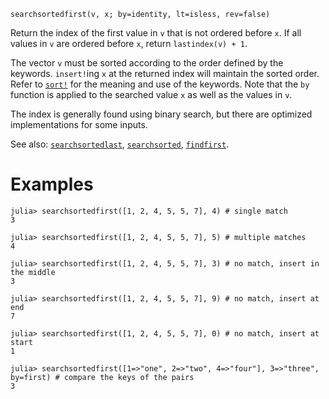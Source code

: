 ```
searchsortedfirst(v, x; by=identity, lt=isless, rev=false)
```

Return the index of the first value in `v` that is not ordered before `x`. If all values in `v` are ordered before `x`, return `lastindex(v) + 1`.

The vector `v` must be sorted according to the order defined by the keywords. `insert!`ing `x` at the returned index will maintain the sorted order. Refer to [`sort!`](@ref) for the meaning and use of the keywords. Note that the `by` function is applied to the searched value `x` as well as the values in `v`.

The index is generally found using binary search, but there are optimized implementations for some inputs.

See also: [`searchsortedlast`](@ref), [`searchsorted`](@ref), [`findfirst`](@ref).

# Examples

```jldoctest
julia> searchsortedfirst([1, 2, 4, 5, 5, 7], 4) # single match
3

julia> searchsortedfirst([1, 2, 4, 5, 5, 7], 5) # multiple matches
4

julia> searchsortedfirst([1, 2, 4, 5, 5, 7], 3) # no match, insert in the middle
3

julia> searchsortedfirst([1, 2, 4, 5, 5, 7], 9) # no match, insert at end
7

julia> searchsortedfirst([1, 2, 4, 5, 5, 7], 0) # no match, insert at start
1

julia> searchsortedfirst([1=>"one", 2=>"two", 4=>"four"], 3=>"three", by=first) # compare the keys of the pairs
3
```
